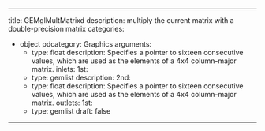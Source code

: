 
---
title: GEMglMultMatrixd
description: multiply the current matrix with a double-precision matrix
categories:
  - object
pdcategory: Graphics
arguments:
    - type: float
      description: Specifies a pointer to sixteen consecutive values, which are used as the elements of a 4x4 column-major matrix.
inlets:
  1st:
    - type: gemlist
      description:
  2nd:
    - type: float
      description: Specifies a pointer to sixteen consecutive values, which are used as the elements of a 4x4 column-major matrix.
outlets:
  1st:
    - type: gemlist
draft: false
---

